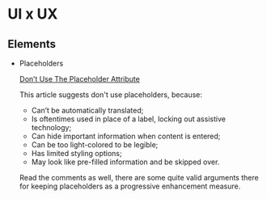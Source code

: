 # UI x UX

## Elements

- Placeholders

  [Don’t Use The Placeholder Attribute](https://www.smashingmagazine.com/2018/06/placeholder-attribute/#comments-placeholder-attribute)

  This article suggests don't use placeholders, because:

  - Can’t be automatically translated;
  - Is oftentimes used in place of a label, locking out assistive technology;
  - Can hide important information when content is entered;
  - Can be too light-colored to be legible;
  - Has limited styling options;
  - May look like pre-filled information and be skipped over.

  Read the comments as well, there are some quite valid arguments there for keeping placeholders as a progressive enhancement measure.
